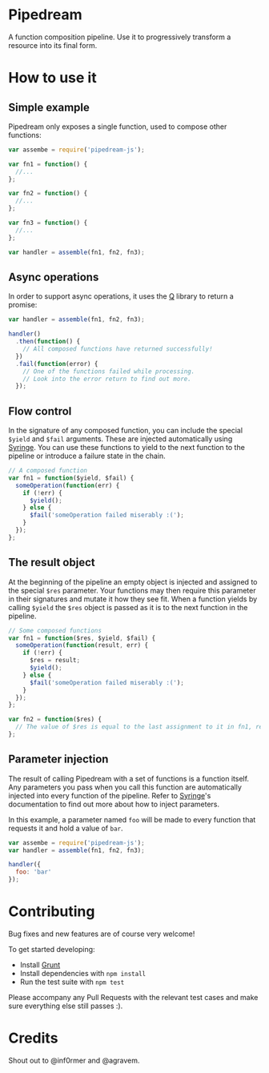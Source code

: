 # Pipedream

A function composition pipeline. Use it to progressively transform a resource into its final form.

# How to use it

## Simple example
Pipedream only exposes a single function, used to compose other functions:

```javascript
var assembe = require('pipedream-js');

var fn1 = function() {
  //...
};

var fn2 = function() {
  //...
};

var fn3 = function() {
  //...
};

var handler = assemble(fn1, fn2, fn3);
```

## Async operations

In order to support async operations, it uses the [Q](https://github.com/kriskowal/q) library to return a promise:

```javascript
var handler = assemble(fn1, fn2, fn3);

handler()
  .then(function() {
    // All composed functions have returned successfully!
  })
  .fail(function(error) {
    // One of the functions failed while processing.
    // Look into the error return to find out more.
  });
```

## Flow control

In the signature of any composed function, you can include the special ```$yield``` and ```$fail``` arguments. These are injected automatically using [Syringe](https://github.com/Clubjudge/syringe). You can use these functions to yield to the next function to the pipeline or introduce a failure state in the chain.

```javascript
// A composed function
var fn1 = function($yield, $fail) {
  someOperation(function(err) {
    if (!err) {
      $yield();
    } else {
      $fail('someOperation failed miserably :(');
    }
  });
};
```

## The result object

At the beginning of the pipeline an empty object is injected and assigned to the special ```$res``` parameter. Your functions may then require this parameter in their signatures and mutate it how they see fit. When a function yields by calling ```$yield``` the ```$res``` object is passed as it is to the next function in the pipeline.

```javascript
// Some composed functions
var fn1 = function($res, $yield, $fail) {
  someOperation(function(result, err) {
    if (!err) {
      $res = result;
      $yield();
    } else {
      $fail('someOperation failed miserably :(');
    }
  });
};

var fn2 = function($res) {
  // The value of $res is equal to the last assignment to it in fn1, result.
};
```

## Parameter injection

The result of calling Pipedream with a set of functions is a function itself. Any parameters you pass when you call this function are automatically injected into every function of the pipeline. Refer to [Syringe](https://github.com/Clubjudge/syringe)'s documentation to find out more about how to inject parameters.

In this example, a parameter named ```foo``` will be made to every function that requests it and hold a value of ```bar```.

```javascript
var assembe = require('pipedream-js');
var handler = assemble(fn1, fn2, fn3);

handler({
  foo: 'bar'
});
```

# Contributing
Bug fixes and new features are of course very welcome!

To get started developing: 
 - Install [Grunt](http://gruntjs.com/)
 - Install dependencies with ```npm install```
 - Run the test suite with ```npm test```

Please accompany any Pull Requests with the relevant test cases and make sure everything else still passes :).

# Credits
Shout out to @inf0rmer and @agravem.
